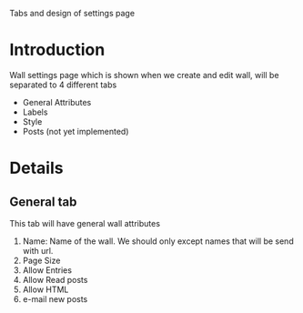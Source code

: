 Tabs and design of settings page

# Introduction #

Wall settings page which is shown when we create and edit wall, will be separated to 4 different tabs
  * General Attributes
  * Labels
  * Style
  * Posts (not yet implemented)

# Details #

## General tab ##
This tab will have general wall attributes
  1. Name: Name of the wall. We should only except names that will be send with url.
  1. Page Size
  1. Allow Entries
  1. Allow Read posts
  1. Allow HTML
  1. e-mail new posts